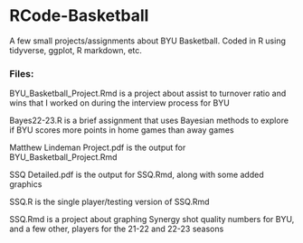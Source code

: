 # RCode-Basketball
A few small projects/assignments about BYU Basketball. Coded in R using tidyverse, ggplot, R markdown, etc.

### Files:

BYU_Basketball_Project.Rmd is a project about assist to turnover ratio and wins that I worked on during the interview process for BYU

Bayes22-23.R is a brief assignment that uses Bayesian methods to explore if BYU scores more points in home games than away games

Matthew Lindeman Project.pdf is the output for BYU_Basketball_Project.Rmd

SSQ Detailed.pdf is the output for SSQ.Rmd, along with some added graphics

SSQ.R is the single player/testing version of SSQ.Rmd

SSQ.Rmd is a project about graphing Synergy shot quality numbers for BYU, and a few other, players for the 21-22 and 22-23 seasons 

